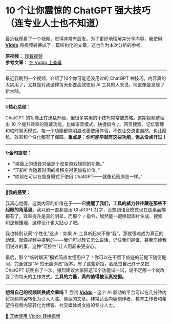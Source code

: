 # 10 个让你震惊的 ChatGPT 强大技巧（连专业人士也不知道）

最近我观看了一个视频，觉得非常有启发。为了更好地理解并分享内容，我使用 **[Viddo](https://viddo.pro/)** 将视频转换成了一篇结构化的文章，这也作为本次分析的参考。

**原视频：** [观看视频](https://www.youtube.com/watch?v=1BzvI-FTZ0U)  
**参考文章：** [在 Viddo 上查看](https://viddo.pro/zh/video-result/8a2c62ac-e252-408f-9b78-6602873e1ab1)

---

最近我刷到一个视频，介绍了10个你可能还没用过的 ChatGPT 神技巧。内容真的太实用了，尤其是对我这种每天都要高效使用 AI 工具的人来说，简直像是发现了新大陆。

---

**💡核心总结：**

ChatGPT 的功能正在迅猛升级，但很多实用的小技巧常常被忽略。这期视频整理出 10 个提升效率的隐藏功能，比如语音模式、快捷指令 `/`、网页搜索、记忆管理和临时聊天模式。每一个功能都能明显改善使用体验，不仅让交流更自然，也让隐私、效率和个性化都有了保障。**重点是：你可能早就有这些功能，但从没点开过！**

---

**✨金句提取：**

- “桌面上的语音对话是个改变游戏规则的功能。”
- “正斜杠会随着时间的推移变得更加有价值。”
- “你现在可以在隐身模式下使用 ChatGPT——就像私密浏览一样。”

---

**🧠我的感受：**

我真心觉得，这类内容的价值在于——**它提醒了我们，工具的威力往往藏在那些不起眼的角落里**。我以前一直都是用 ChatGPT 打字，没想到语音模式现在连桌面端都有了，效率提升是真的明显。而那个 `/` 指令，居然能一键唤起图片生成、搜索和逻辑推理，这种设计也太贴心了吧。

我也特别认同“个性化”这点：如果 AI 工具听起来不像“我”，那就很难成为真正的助理。就像视频中提到的——我们可以教它怎么说话、记住我们是谁、甚至忘掉我们说过的事，这种“可控性”让人用起来更安心。

最后，那个“临时聊天”模式简直太懂用户了！你可以在不留下痕迹的前提下随便提问，完全就是“AI 的无痕浏览”版本。有了这些新招，我感觉自己终于又把 ChatGPT 玩明白了一次。强烈建议大家把这10个功能试一试，说不定哪一个就改变了你每天的工作方式。**工具的力量，真的值得被认真挖掘。**

---

**想将自己的视频转换成文章吗？** 尝试 **[Viddo](https://viddo.pro/)** - 这个 AI 驱动的平台可以在几分钟内将视频内容转化为引人入胜、易读的文章。非常适合内容创作者、教育工作者和希望将视频内容转化为博客、社交媒体或文档的专业人士。

[🚀 开始使用 Viddo 转换视频](https://viddo.pro/)
